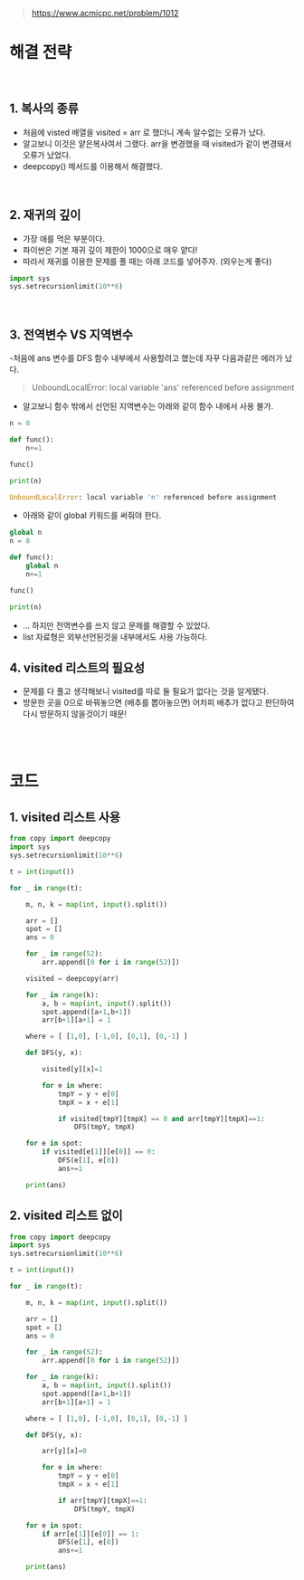 > [ https://www.acmicpc.net/problem/1012 ]( https://www.acmicpc.net/problem/1012 )   

# 해결 전략

</br>


## 1.  복사의 종류
- 처음에 visted 배열을 visited = arr 로 했더니 계속 알수없는 오류가 났다.
- 알고보니 이것은 얕은복사여서 그랬다. arr을 변경했을 때 visited가 같이 변경돼서 오류가 났었다.
- deepcopy() 메서드를 이용해서 해결했다.

</br>

## 2. 재귀의 깊이
- 가장 애를 먹은 부분이다.
- 파이썬은 기본 재귀 깊이 제한이 1000으로 매우 얕다!
- 따라서 재귀를 이용한 문제를 풀 때는 아래 코드를 넣어주자. (외우는게 좋다)
```python
import sys
sys.setrecursionlimit(10**6)
```

</br>


## 3. 전역변수 VS 지역변수

-처음에 ans 변수를 DFS 함수 내부에서 사용할려고 했는데 자꾸 다음과같은 에러가 났다.
> UnboundLocalError: local variable 'ans' referenced before assignment
- 알고보니 함수 밖에서 선언된 지역변수는 아래와 같이 함수 내에서 사용 불가.
```python
n = 0

def func():
    n+=1

func()

print(n)

UnboundLocalError: local variable 'n' referenced before assignment
```

- 아래와 같이 global 키워드를 써줘야 한다.

```python
global n
n = 0

def func():
    global n
    n+=1

func()

print(n)
```
- ... 하지만 전역변수를 쓰지 않고 문제를 해결할 수 있었다.
- list 자료형은 외부선언된것을 내부에서도 사용 가능하다.

## 4. visited 리스트의 필요성
- 문제를 다 풀고 생각해보니 visited를 따로 둘 필요가 없다는 것을 알게됐다.
- 방문한 곳을 0으로 바꿔놓으면 (배추를 뽑아놓으면) 어차피 배추가 없다고 판단하여 다시 방문하지 않을것이기 때문!

</br>

</br>

# 코드

## 1. visited 리스트 사용

```python
from copy import deepcopy
import sys
sys.setrecursionlimit(10**6)

t = int(input())

for _ in range(t):

    m, n, k = map(int, input().split())

    arr = []
    spot = []
    ans = 0

    for _ in range(52):
        arr.append([0 for i in range(52)])

    visited = deepcopy(arr)

    for _ in range(k):
        a, b = map(int, input().split())
        spot.append([a+1,b+1])
        arr[b+1][a+1] = 1

    where = [ [1,0], [-1,0], [0,1], [0,-1] ]

    def DFS(y, x):

        visited[y][x]=1

        for e in where:
            tmpY = y + e[0]
            tmpX = x + e[1]

            if visited[tmpY][tmpX] == 0 and arr[tmpY][tmpX]==1:
                DFS(tmpY, tmpX)

    for e in spot:
        if visited[e[1]][e[0]] == 0:
            DFS(e[1], e[0])
            ans+=1

    print(ans)
```

## 2. visited 리스트 없이
```python
from copy import deepcopy
import sys
sys.setrecursionlimit(10**6)

t = int(input())

for _ in range(t):

    m, n, k = map(int, input().split())

    arr = []
    spot = []
    ans = 0

    for _ in range(52):
        arr.append([0 for i in range(52)])

    for _ in range(k):
        a, b = map(int, input().split())
        spot.append([a+1,b+1])
        arr[b+1][a+1] = 1

    where = [ [1,0], [-1,0], [0,1], [0,-1] ]

    def DFS(y, x):

        arr[y][x]=0

        for e in where:
            tmpY = y + e[0]
            tmpX = x + e[1]

            if arr[tmpY][tmpX]==1:
                DFS(tmpY, tmpX)

    for e in spot:
        if arr[e[1]][e[0]] == 1:
            DFS(e[1], e[0])
            ans+=1

    print(ans)
```